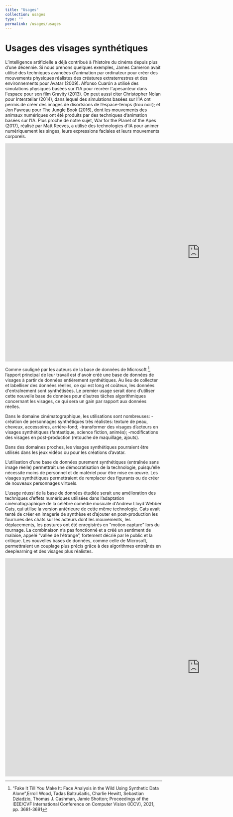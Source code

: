 ```yaml
---
title: "Usages"
collection: usages
type: ""
permalink: /usages/usages
---
```


Usages des visages synthétiques
=================================

L’intelligence artificielle a déjà contribué à l’histoire du cinéma depuis plus d’une décennie. Si nous prenons quelques exemples, James Cameron avait utilisé des techniques avancées d'animation par ordinateur pour créer des mouvements physiques réalistes des créatures extraterrestres et des environnements pour Avatar (2009). Alfonso Cuarón a utilisé des simulations physiques basées sur l'IA pour recréer l'apesanteur dans l'espace pour son film Gravity (2013). On peut aussi citer Christopher Nolan pour Interstellar (2014), dans lequel des simulations basées sur l’IA ont permis de créer des images de disortsions de l’espace-temps (trou noir); et Jon Favreau pour The Jungle Book (2016), dont les mouvements des animaux numériques ont été produits par des techniques d’animation basées sur l’IA. Plus proche de notre sujet, War for the Planet of the Apes (2017), réalisé par Matt Reeves, a utilisé des  technologies d'IA pour animer numériquement les singes, leurs expressions faciales et leurs mouvements corporels.

<iframe width="1250" height="700" src="https://www.youtube.com/watch?v=JDcAlo8i2y8" title="War for the Planet of the Apes (2017)" frameborder="0" allow="accelerometer; autoplay; clipboard-write; encrypted-media; gyroscope; picture-in-picture; web-share" allowfullscreen></iframe>


Comme souligné par les auteurs de la base de données de Microsoft [^1], l’apport principal de leur travail est d'avoir créé une base de données de visages à partir de données entièrement synthétiques. Au lieu de collecter et labelliser des données réelles, ce qui est long et coûteux, les données d'entraînement sont synthétisées. Le premier usage serait donc d’utiliser cette nouvelle base de données pour d’autres tâches algorithmiques concernant les visages, ce qui sera un gain par rapport aux données réelles. 

Dans le domaine cinématographique, les utilisations sont nombreuses:
-création de personnages synthétiques très réalistes: texture de peau, cheveux, accessoires, arrière-fond;
-transformer des visages d’acteurs en visages synthétiques (fantastique, science fiction, animés);
-modifications des visages en post-production (retouche de maquillage, ajouts).

Dans des domaines proches, les visages synthétiques pourraient être utilisés dans les jeux vidéos ou pour les créations d’avatar.

L’utilisation d’une base de données purement synthétiques (entraînée sans image réelle) permettrait une démocratisation de la technologie, puisqu’elle nécessite moins de personnel et de matériel pour être mise en œuvre. Les visages synthétiques permettraient de remplacer des figurants ou de créer de nouveaux personnages virtuels. 

L’usage réussi de la base de données étudiée serait une amélioration des techniques d’effets numériques utilisées dans l’adaptation cinématographique de la célèbre comédie musicale d'Andrew Lloyd Webber Cats, qui utilise la version antérieure de cette même technologie. Cats avait tenté de créer en imagerie de synthèse et d’ajouter en post-production les fourrures des chats sur les acteurs dont les mouvements, les déplacements, les postures ont été enregistrés en "motion capture" lors du tournage. La combinaison n’a pas fonctionné et a créé un sentiment de malaise, appelé “vallée de l’étrange”, fortement décrié par le public et la critique. Les nouvelles bases de données, comme celle de Microsoft, permettraient un couplage plus précis grâce à des algorithmes entraînés en deeplearning et des visages plus réalistes. 

<iframe width="1250" height="700" src="https://www.youtube.com/watch?v=FtSd844cI7U" title="CATS (2019)" frameborder="0" allow="accelerometer; autoplay; clipboard-write; encrypted-media; gyroscope; picture-in-picture; web-share" allowfullscreen></iframe>

[^1]:“Fake It Till You Make It: Face Analysis in the Wild Using Synthetic Data Alone”,Erroll Wood, Tadas Baltrušaitis, Charlie Hewitt, Sebastian Dziadzio, Thomas J. Cashman, Jamie Shotton; Proceedings of the IEEE/CVF International Conference on Computer Vision (ICCV), 2021, pp. 3681-3691
